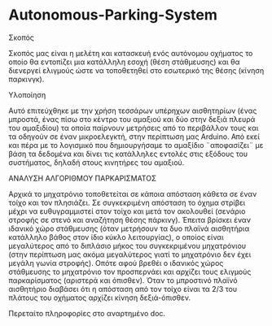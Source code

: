 # Autonomous-Parking-System

Σκοπός

Σκοπός μας είναι η μελέτη και κατασκευή ενός αυτόνομου οχήματος το οποίο  θα εντοπίζει μια κατάλληλη εσοχή (θέση στάθμευσης) και θα διενεργεί ελιγμούς ώστε να τοποθετηθεί στο εσωτερικό της θέσης (κίνηση παρκινγκ).


Υλοποίηση

Αυτό επιτεύχθηκε με την χρήση τεσσάρων υπέρηχων αισθητηρίων (ένας μπροστά, ένας πίσω στο κέντρο του αμαξιού και δύο στην δεξιά πλευρά του αμαξιδίου) τα οποία παίρνουν μετρήσεις από το περιβάλλον τους και τα οδηγούν σε έναν μικροελεγκτή, στην περίπτωση μας Arduino. Από εκεί και πέρα με το λογισμικό που δημιουργήσαμε το αμαξίδιο ¨αποφασίζει¨ με βάση τα δεδομένα και δίνει τις κατάλληλες εντολές στις εξόδους του συστήματος, δηλαδή στους κινητήρες του αμαξιού.

ΑΝΑΛΥΣΗ ΑΛΓΟΡΙΘΜΟΥ ΠΑΡΚΑΡΙΣΜΑΤΟΣ 

Αρχικά το μηχατρόνιο τοποθετείται σε κάποια απόσταση κάθετα σε έναν τοίχο και τον πλησιάζει. Σε συγκεκριμένη απόσταση το όχημα στρίβει μέχρι να ευθυγραμμιστεί στον τοίχο και μετά τον ακολουθεί (σενάριο στροφής σε στενό και αναζήτηση θέσης πάρκινγ). Έπειτα βρίσκει έναν ιδανικό χώρο στάθμευσης (όταν μετρήσουν τα δυο πλαϊνά αισθητήρια κατάλληλο βάθος στον ίδιο κύκλο λειτουργίας), ο οποίος είναι μεγαλύτερος από το διπλάσιο μήκος του συγκεκριμένου μηχατρόνιου (στην περίπτωση μας ακόμα μεγαλύτερος γιατί το μηχατρόνιο δεν έχει μεγάλη γωνία στροφής). Οπότε αφού βρεθέι ο ιδανικός χώρος στάθμευσης το μηχατρόνιο τον προσπερνάει  και αρχίζει τους ελιγμούς παρκαρίσματος (αριστερά και όπισθεν).  Όταν το μπροστινό πλαϊνό αισθητήριο διαβάσει ότι η απόσταση από τον τοίχο είναι τα 2/3 του πλάτους του οχήματος αρχίζει κίνηση δεξιά-όπισθεν. 

Περεταίτο πληροφορίες στο αναρτημένο doc.
